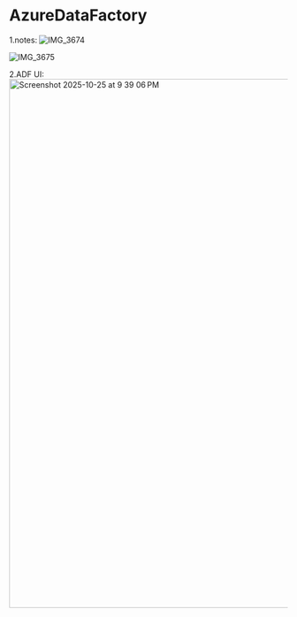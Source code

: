 # AzureDataFactory

1.notes:
![IMG_3674](https://github.com/user-attachments/assets/ea661a5b-8a42-41cd-8e5c-c61bbf8e504e)

![IMG_3675](https://github.com/user-attachments/assets/b1b6a5b9-f7c4-460c-b0ef-495f01816273)

2.ADF UI:
<img width="1470" height="956" alt="Screenshot 2025-10-25 at 9 39 06 PM" src="https://github.com/user-attachments/assets/bf1e2482-9c07-496e-a53c-d724d3c9f47d" />

